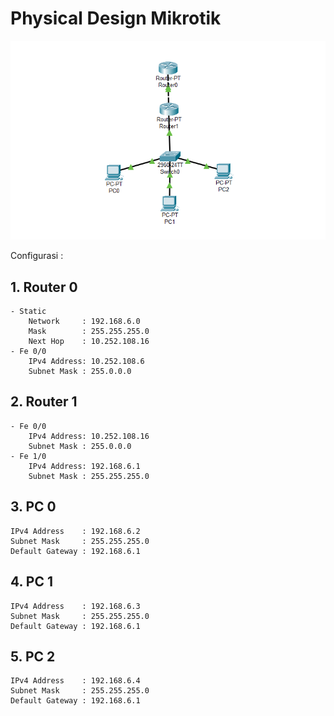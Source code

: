 # Physical Design Mikrotik

<Img src="assets/physical-design.png">

Configurasi :

## **1. Router 0**

    - Static
        Network     : 192.168.6.0
        Mask        : 255.255.255.0
        Next Hop    : 10.252.108.16
    - Fe 0/0
        IPv4 Address: 10.252.108.6
        Subnet Mask : 255.0.0.0

## **2. Router 1**

    - Fe 0/0
        IPv4 Address: 10.252.108.16
        Subnet Mask : 255.0.0.0
    - Fe 1/0
        IPv4 Address: 192.168.6.1
        Subnet Mask : 255.255.255.0

## **3. PC 0**

    IPv4 Address    : 192.168.6.2
    Subnet Mask     : 255.255.255.0
    Default Gateway : 192.168.6.1

## **4. PC 1**

    IPv4 Address    : 192.168.6.3
    Subnet Mask     : 255.255.255.0
    Default Gateway : 192.168.6.1

## **5. PC 2**

    IPv4 Address    : 192.168.6.4
    Subnet Mask     : 255.255.255.0
    Default Gateway : 192.168.6.1
